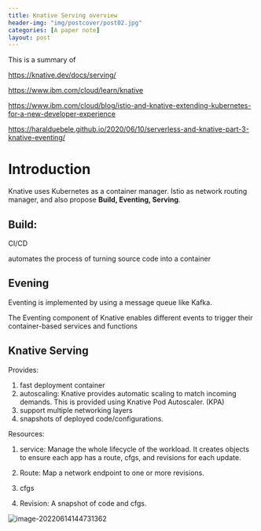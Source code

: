 ```yaml
---
title: Knative Serving overview
header-img: "img/postcover/post02.jpg"
categories: [A paper note]
layout: post
---
```


This is a summary of 

https://knative.dev/docs/serving/

https://www.ibm.com/cloud/learn/knative

https://www.ibm.com/cloud/blog/istio-and-knative-extending-kubernetes-for-a-new-developer-experience

https://haralduebele.github.io/2020/06/10/serverless-and-knative-part-3-knative-eventing/

# Introduction



Knative uses Kubernetes as a container manager. Istio as network routing manager, and also propose **Build, Eventing, Serving**.

## Build: 

CI/CD 

automates the process of turning source code into a container

## Evening

Eventing is implemented by using a message queue like Kafka. 

The Eventing component of Knative enables different events to trigger their container-based services and functions

## Knative Serving

Provides:

1. fast deployment container
2. autoscaling: Knative provides automatic scaling to match incoming demands. This is provided using Knative Pod Autoscaler. (KPA)
3. support multiple networking layers
4. snapshots of deployed code/configurations.

Resources:

1. service: Manage the whole lifecycle of the workload. It creates objects to ensure each app has a route, cfgs, and revisions for each update.

2. Route: Map a network endpoint to one or more revisions.
3. cfgs
4. Revision: A snapshot of code and cfgs.

![image-20220614144731362](https://github.com/NLGithubWP/tech-notebook/raw/master/img/a_img_store/image-20220614144731362.png)



